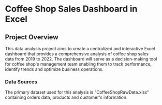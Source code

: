 # Coffee Shop Sales Dashboard in Excel

## Project Overview

This data analysis project aims to create a centralized and interactive Excel dashboard that provides a comprehensive analysis of coffee shop sales data from 2019 to 2022.
The dashboard will serve as a decision-making tool for coffee shop's management team enabling them to track performance, identify trends and optimize business operations. 

### Data Sources
The primary dataset used for this analysis is "CoffeeShopRawData.xlsx" containing orders data, products and customer's information.

